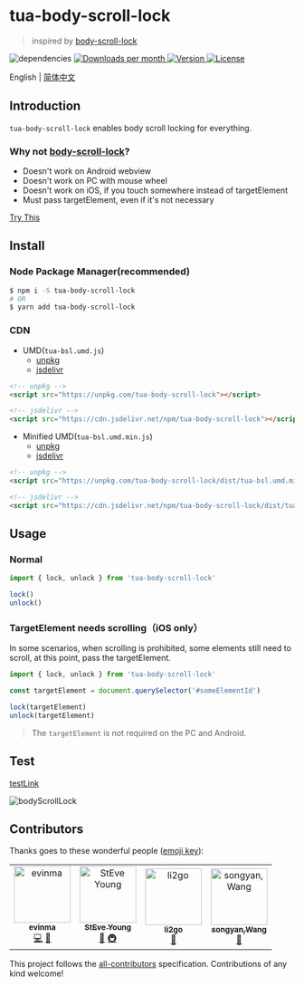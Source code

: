 # tua-body-scroll-lock

> inspired by [body-scroll-lock](https://github.com/willmcpo/body-scroll-lock)

<img src="https://img.shields.io/badge/dependencies-none-green.svg" alt="dependencies">
<a href="https://www.npmjs.com/package/tua-body-scroll-lock" target="_blank">
    <img src="https://badgen.net/npm/dm/tua-body-scroll-lock" alt="Downloads per month">
    <img src="https://img.shields.io/npm/v/tua-body-scroll-lock.svg" alt="Version">
    <img src="https://img.shields.io/npm/l/tua-body-scroll-lock.svg" alt="License">
</a>

English | [简体中文](./README-zh_CN.md)

## Introduction
`tua-body-scroll-lock` enables body scroll locking for everything.

### Why not [body-scroll-lock](https://github.com/willmcpo/body-scroll-lock)?
* Doesn't work on Android webview
* Doesn't work on PC with mouse wheel
* Doesn't work on iOS, if you touch somewhere instead of targetElement
* Must pass targetElement, even if it's not necessary

[Try This](https://codepen.io/buptsteve/pen/EJoKQK)

## Install
### Node Package Manager(recommended)

```bash
$ npm i -S tua-body-scroll-lock
# OR
$ yarn add tua-body-scroll-lock
```

### CDN
* UMD(`tua-bsl.umd.js`)
  * [unpkg](https://unpkg.com/tua-body-scroll-lock)
  * [jsdelivr](https://cdn.jsdelivr.net/npm/tua-body-scroll-lock)

```html
<!-- unpkg -->
<script src="https://unpkg.com/tua-body-scroll-lock"></script>

<!-- jsdelivr -->
<script src="https://cdn.jsdelivr.net/npm/tua-body-scroll-lock"></script>
```

* Minified UMD(`tua-bsl.umd.min.js`)
  * [unpkg](https://unpkg.com/tua-body-scroll-lock/dist/tua-bsl.umd.min.js)
  * [jsdelivr](https://cdn.jsdelivr.net/npm/tua-body-scroll-lock/dist/tua-bsl.umd.min.js)

```html
<!-- unpkg -->
<script src="https://unpkg.com/tua-body-scroll-lock/dist/tua-bsl.umd.min.js"></script>

<!-- jsdelivr -->
<script src="https://cdn.jsdelivr.net/npm/tua-body-scroll-lock/dist/tua-bsl.umd.min.js"></script>
```

## Usage
### Normal

```js
import { lock, unlock } from 'tua-body-scroll-lock'

lock()
unlock()
```

### TargetElement needs scrolling（iOS only）
In some scenarios, when scrolling is prohibited, some elements still need to scroll, at this point, pass the targetElement.

```js
import { lock, unlock } from 'tua-body-scroll-lock'

const targetElement = document.querySelector('#someElementId')

lock(targetElement)
unlock(targetElement)
```

> The `targetElement` is not required on the PC and Android.

## Test
[testLink](https://tuateam.github.io/tua-body-scroll-lock)

![bodyScrollLock](./tua-bsl.png)

## Contributors

Thanks goes to these wonderful people ([emoji key](https://allcontributors.org/docs/en/emoji-key)):

<!-- ALL-CONTRIBUTORS-LIST:START - Do not remove or modify this section -->
<!-- prettier-ignore -->
<table><tr><td align="center"><a href="https://github.com/evinma"><img src="https://avatars2.githubusercontent.com/u/16096567?v=4" width="100px;" alt="evinma"/><br /><sub><b>evinma</b></sub></a><br /><a href="https://github.com/tuateam/tua-body-scroll-lock/commits?author=evinma" title="Code">💻</a> <a href="https://github.com/tuateam/tua-body-scroll-lock/commits?author=evinma" title="Documentation">📖</a></td><td align="center"><a href="https://buptsteve.github.io"><img src="https://avatars2.githubusercontent.com/u/11501493?v=4" width="100px;" alt="StEve Young"/><br /><sub><b>StEve Young</b></sub></a><br /><a href="https://github.com/tuateam/tua-body-scroll-lock/commits?author=BuptStEve" title="Documentation">📖</a> <a href="#infra-BuptStEve" title="Infrastructure (Hosting, Build-Tools, etc)">🚇</a></td><td align="center"><a href="https://github.com/li2go"><img src="https://avatars2.githubusercontent.com/u/11485337?v=4" width="100px;" alt="li2go"/><br /><sub><b>li2go</b></sub></a><br /><a href="https://github.com/tuateam/tua-body-scroll-lock/issues?q=author%3Ali2go" title="Bug reports">🐛</a></td><td align="center"><a href="https://github.com/feitiange"><img src="https://avatars3.githubusercontent.com/u/7125157?v=4" width="100px;" alt="songyan,Wang"/><br /><sub><b>songyan,Wang</b></sub></a><br /><a href="https://github.com/tuateam/tua-body-scroll-lock/issues?q=author%3Afeitiange" title="Bug reports">🐛</a></td></tr></table>

<!-- ALL-CONTRIBUTORS-LIST:END -->

This project follows the [all-contributors](https://github.com/all-contributors/all-contributors) specification. Contributions of any kind welcome!
